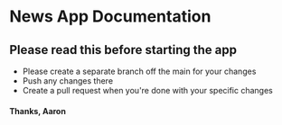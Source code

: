 # News App Documentation

## Please read this before starting the app

- Please create a separate branch off the main for your changes
- Push any changes there
- Create a pull request when you're done with your specific changes

#### Thanks, Aaron
